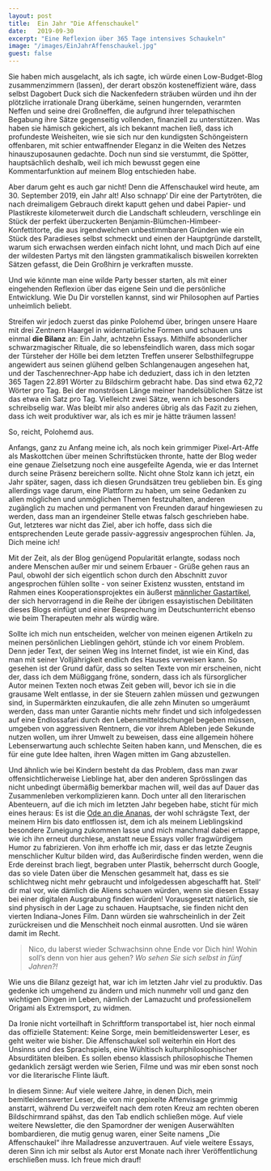 ```yaml
---
layout: post
title:  Ein Jahr "Die Affenschaukel"
date:   2019-09-30
excerpt: "Eine Reflexion über 365 Tage intensives Schaukeln"
image: "/images/EinJahrAffenschaukel.jpg"
guest: false
---
```


Sie haben mich ausgelacht, als ich sagte, ich würde einen Low-Budget-Blog zusammenzimmern (lassen), der derart obszön kosteneffizient wäre, dass selbst Dagobert Duck sich die Nackenfedern sträuben würden und ihn der plötzliche irrationale Drang überkäme, seinen hungernden, verarmten Neffen und seine drei Großneffen, die aufgrund ihrer telepathischen Begabung ihre Sätze gegenseitig vollenden, finanziell zu unterstützen. Was haben sie hämisch gekichert, als ich bekannt machen ließ, dass ich profundeste Weisheiten, wie sie sich nur den kundigsten Schöngeistern offenbaren, mit schier entwaffnender Eleganz in die Weiten des Netzes hinauszuposaunen gedachte. Doch nun sind sie verstummt, die Spötter, hauptsächlich deshalb, weil ich mich bewusst gegen eine Kommentarfunktion auf meinem Blog entschieden habe.

Aber darum geht es auch gar nicht! Denn die Affenschaukel wird heute, am 30. September 2019, ein Jahr alt! Also schnapp‘ Dir eine der Partytröten, die nach dreimaligem Gebrauch direkt kaputt gehen und dabei Papier- und Plastikreste kilometerweit durch die Landschaft schleudern, verschlinge ein Stück der perfekt überzuckerten Benjamin-Blümchen-Himbeer-Konfettitorte, die aus irgendwelchen unbestimmbaren Gründen wie ein Stück des Paradieses selbst schmeckt und einen der Hauptgründe darstellt, warum sich erwachsen werden einfach nicht lohnt, und mach Dich auf eine der wildesten Partys mit den längsten grammatikalisch bisweilen korrekten Sätzen gefasst, die Dein Großhirn je verkraften musste.

Und wie könnte man eine wilde Party besser starten, als mit einer eingehenden Reflexion über das eigene Sein und die persönliche Entwicklung. Wie Du Dir vorstellen kannst, sind wir Philosophen auf Parties unheimlich beliebt.

Streifen wir jedoch zuerst das pinke Polohemd über, bringen unsere Haare mit drei Zentnern Haargel in widernatürliche Formen und schauen uns einmal **die Bilanz** an: Ein Jahr, achtzehn Essays. Mithilfe absonderlicher schwarzmagischer Rituale, die so lebensfeindlich waren, dass mich sogar der Türsteher der Hölle bei dem letzten Treffen unserer Selbsthilfegruppe angewidert aus seinen glühend gelben Schlangenaugen angesehen hat, und der Taschenrechner-App habe ich deduziert, dass ich in den letzten 365 Tagen 22.891 Wörter zu Bildschirm gebracht habe. Das sind etwa 62,72 Wörter pro Tag. Bei der monströsen Länge meiner handelsüblichen Sätze ist das etwa ein Satz pro Tag. Vielleicht zwei Sätze, wenn ich besonders schreibselig war. Was bleibt mir also anderes übrig als das Fazit zu ziehen, dass ich weit produktiver war, als ich es mir je hätte träumen lassen!

So, reicht, Polohemd aus.

Anfangs, ganz zu Anfang meine ich, als noch kein grimmiger Pixel-Art-Affe als Maskottchen über meinen Schriftstücken thronte, hatte der Blog weder eine genaue Zielsetzung noch eine ausgefeilte Agenda, wie er das Internet durch seine Präsenz bereichern sollte. Nicht ohne Stolz kann ich jetzt, ein Jahr später, sagen, dass ich diesen Grundsätzen treu geblieben bin. Es ging allerdings vage darum, eine Plattform zu haben, um seine Gedanken zu allen möglichen und unmöglichen Themen festzuhalten, anderen zugänglich zu machen und permanent von Freunden darauf hingewiesen zu werden, dass man an irgendeiner Stelle etwas falsch geschrieben habe. Gut, letzteres war nicht das Ziel, aber ich hoffe, dass sich die entsprechenden Leute gerade passiv-aggressiv angesprochen fühlen. Ja, Dich meine ich!

Mit der Zeit, als der Blog genügend Popularität erlangte, sodass noch andere Menschen außer mir und seinem Erbauer - Grüße gehen raus an Paul, obwohl der sich eigentlich schon durch den Abschnitt zuvor angesprochen fühlen sollte - von seiner Existenz wussten, entstand im Rahmen eines Kooperationsprojektes ein äußerst [männlicher Gastartikel](https://dieaffenschaukel.de/blog/M%C3%A4nnlichkeit/), der sich hervorragend in die Reihe der übrigen essayistischen Debilitäten dieses Blogs einfügt und einer Besprechung im Deutschunterricht ebenso wie beim Therapeuten mehr als würdig wäre.

Sollte ich mich nun entscheiden, welcher von meinen eigenen Artikeln zu meinen persönlichen Lieblingen gehört, stünde ich vor einem Problem. Denn jeder Text, der seinen Weg ins Internet findet, ist wie ein Kind, das man mit seiner Volljährigkeit endlich des Hauses verweisen kann. So gesehen ist der Grund dafür, dass so selten Texte von mir erscheinen, nicht der, dass ich dem Müßiggang fröne, sondern, dass ich als fürsorglicher Autor meinen Texten noch etwas Zeit geben will, bevor ich sie in die grausame Welt entlasse, in der sie Steuern zahlen müssen und gezwungen sind, in Supermärkten einzukaufen, die alle zehn Minuten so umgeräumt werden, dass man unter Garantie nichts mehr findet und sich infolgedessen auf eine Endlossafari durch den Lebensmitteldschungel begeben müssen, umgeben von aggressiven Rentnern, die vor ihrem Ableben jede Sekunde nutzen wollen, um ihrer Umwelt zu beweisen, dass eine allgemein höhere Lebenserwartung auch schlechte Seiten haben kann, und Menschen, die es für eine gute Idee halten, ihren Wagen mitten im Gang abzustellen.

Und ähnlich wie bei Kindern besteht da das Problem, dass man zwar offensichtlicherweise Lieblinge hat, aber den anderen Sprösslingen das nicht unbedingt übermäßig bemerkbar machen will, weil das auf Dauer das Zusammenleben verkomplizieren kann. Doch unter all den literarischen Abenteuern, auf die ich mich im letzten Jahr begeben habe, sticht für mich eines heraus: Es ist die [Ode an die Ananas](https://dieaffenschaukel.de/blog/Ode_an_die_Ananas/), der wohl schrägste Text, der meinem Hirn bis dato entflossen ist, dem ich als meinem Lieblingskind besondere Zuneigung zukommen lasse und mich manchmal dabei ertappe, wie ich ihn erneut durchlese, anstatt neue Essays voller fragwürdigem Humor zu fabrizieren. Von ihm erhoffe ich mir, dass er das letzte Zeugnis menschlicher Kultur bilden wird, das Außerirdische finden werden, wenn die Erde dereinst brach liegt, begraben unter Plastik, beherrscht durch Google, das so viele Daten über die Menschen gesammelt hat, dass es sie schlichtweg nicht mehr gebraucht und infolgedessen abgeschafft hat. Stell‘ dir mal vor, wie dämlich die Aliens schauen würden, wenn sie diesen Essay bei einer digitalen Ausgrabung finden würden! Vorausgesetzt natürlich, sie sind physisch in der Lage zu schauen. Hauptsache, sie finden nicht den vierten Indiana-Jones Film. Dann würden sie wahrscheinlich in der Zeit zurückreisen und die Menschheit noch einmal ausrotten. Und sie wären damit im Recht.

> Nico, du laberst wieder Schwachsinn ohne Ende vor Dich hin! Wohin soll’s denn von hier aus gehen? *Wo sehen Sie sich selbst in fünf Jahren?!*

Wie uns die Bilanz gezeigt hat, war ich im letzten Jahr viel zu produktiv. Das gedenke ich umgehend zu ändern und mich nunmehr voll und ganz den wichtigen Dingen im Leben, nämlich der Lamazucht und professionellem Origami als Extremsport, zu widmen.

Da Ironie nicht vorteilhaft in Schriftform transportabel ist, hier noch einmal das offizielle Statement: Keine Sorge, mein bemitleidenswerter Leser, es geht weiter wie bisher. Die Affenschaukel soll weiterhin ein Hort des Unsinns und des Sprachspiels, eine Wühltisch kulturphilosophischer Absurditäten bleiben. Es sollen ebenso klassisch philosophische Themen gedanklich zersägt werden wie Serien, Filme und was mir eben sonst noch vor die literarische Flinte läuft.

In diesem Sinne: Auf viele weitere Jahre, in denen Dich, mein bemitleidenswerter Leser, die von mir gepixelte Affenvisage grimmig anstarrt, während Du verzweifelt nach dem roten Kreuz am rechten oberen Bildschirmrand spähst, das den Tab endlich schließen möge. Auf viele weitere Newsletter, die den Spamordner der wenigen Auserwählten bombardieren, die mutig genug waren, einer Seite namens „Die Affenschaukel“ ihre Mailadresse anzuvertrauen. Auf viele weitere Essays, deren Sinn ich mir selbst als Autor erst Monate nach ihrer Veröffentlichung erschließen muss. Ich freue mich drauf!
